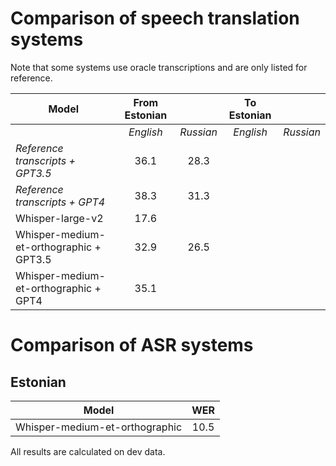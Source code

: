 # Comparison of speech translation systems

Note that some systems use oracle transcriptions and are only listed for reference.

| Model             | From Estonian              || To Estonian      ||
|-------------------|:---------------:|:---------:|:-------------:|:---------:|
|                   | *English*       | *Russian* | *English*     | *Russian* |
|_Reference transcripts + GPT3.5_ | 36.1 | 28.3 | |
|_Reference transcripts + GPT4_ | 38.3 | 31.3 | |
|Whisper-large-v2   |       17.6    |         |             |         |
|Whisper-medium-et-orthographic + GPT3.5 | 32.9 | 26.5 |      |
|Whisper-medium-et-orthographic + GPT4 | 35.1 |  |      |

# Comparison of ASR systems

## Estonian

| Model | WER |
|-------|:----------:|
|Whisper-medium-et-orthographic | 10.5 |


All results are calculated on dev data.
